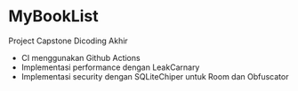 # MyBookList
Project Capstone Dicoding Akhir 
- CI menggunakan Github Actions
- Implementasi performance dengan LeakCarnary
- Implementasi security dengan SQLiteChiper untuk Room dan Obfuscator